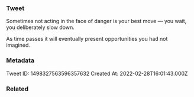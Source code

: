 ### Tweet
Sometimes not acting in the face of danger is your best move — you wait, you deliberately slow down.

As time passes it will eventually present opportunities you had not imagined.

### Metadata
Tweet ID: 1498327563596357632
Created At: 2022-02-28T16:01:43.000Z

### Related

